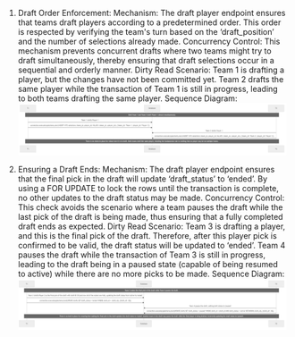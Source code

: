 1. Draft Order Enforcement:
Mechanism: The draft player endpoint ensures that teams draft players according to a predetermined order. This order is respected by verifying the team's turn based on the ‘draft_position’ and the number of selections already made.
Concurrency Control: This mechanism prevents concurrent drafts where two teams might try to draft simultaneously, thereby ensuring that draft selections occur in a sequential and orderly manner.
Dirty Read
Scenario:
Team 1 is drafting a player, but the changes have not been committed yet. Team 2 drafts the same player while the transaction of Team 1 is still in progress, leading to both teams drafting the same player.
Sequence Diagram:
![My Example Image](concurrency_image1.png)


2. Ensuring a Draft Ends:
Mechanism: The draft player endpoint ensures that the final pick in the draft will update ‘draft_status’ to ‘ended’. By using a FOR UPDATE to lock the rows until the transaction is complete, no other updates to the draft status may be made. 
Concurrency Control: This check avoids the scenario where a team pauses the draft while the last pick of the draft is being made, thus ensuring that a fully completed draft ends as expected.
Dirty Read
Scenario:
Team 3 is drafting a player, and this is the final pick of the draft. Therefore, after this player pick is confirmed to be valid, the draft status will be updated to ‘ended’. Team 4 pauses the draft while the transaction of Team 3 is still in progress, leading to the draft being in a paused state (capable of being resumed to active) while there are no more picks to be made.
Sequence Diagram:
![My Example Image](concurrency_image2.png)


